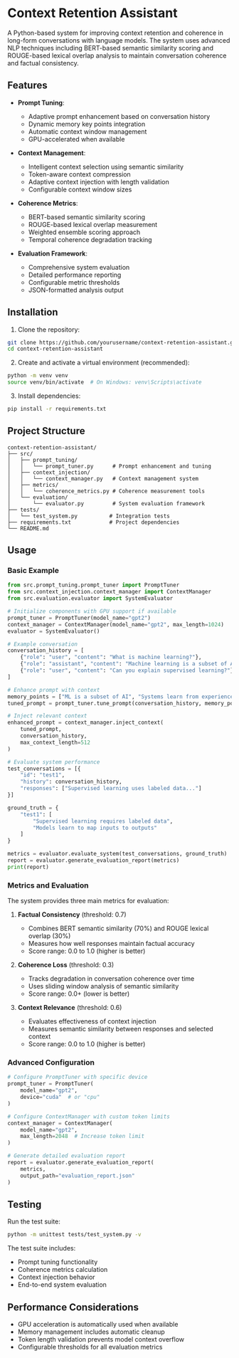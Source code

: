 # Context Retention Assistant

A Python-based system for improving context retention and coherence in long-form conversations with language models. The system uses advanced NLP techniques including BERT-based semantic similarity scoring and ROUGE-based lexical overlap analysis to maintain conversation coherence and factual consistency.

## Features

- **Prompt Tuning**: 
  - Adaptive prompt enhancement based on conversation history
  - Dynamic memory key points integration
  - Automatic context window management
  - GPU-accelerated when available

- **Context Management**: 
  - Intelligent context selection using semantic similarity
  - Token-aware context compression
  - Adaptive context injection with length validation
  - Configurable context window sizes

- **Coherence Metrics**: 
  - BERT-based semantic similarity scoring
  - ROUGE-based lexical overlap measurement
  - Weighted ensemble scoring approach
  - Temporal coherence degradation tracking

- **Evaluation Framework**: 
  - Comprehensive system evaluation
  - Detailed performance reporting
  - Configurable metric thresholds
  - JSON-formatted analysis output

## Installation

1. Clone the repository:
```bash
git clone https://github.com/yourusername/context-retention-assistant.git
cd context-retention-assistant
```

2. Create and activate a virtual environment (recommended):
```bash
python -m venv venv
source venv/bin/activate  # On Windows: venv\Scripts\activate
```

3. Install dependencies:
```bash
pip install -r requirements.txt
```

## Project Structure

```
context-retention-assistant/
├── src/
│   ├── prompt_tuning/
│   │   └── prompt_tuner.py      # Prompt enhancement and tuning
│   ├── context_injection/
│   │   └── context_manager.py   # Context management system
│   ├── metrics/
│   │   └── coherence_metrics.py # Coherence measurement tools
│   └── evaluation/
│       └── evaluator.py         # System evaluation framework
├── tests/
│   └── test_system.py          # Integration tests
├── requirements.txt            # Project dependencies
└── README.md                  
```

## Usage

### Basic Example

```python
from src.prompt_tuning.prompt_tuner import PromptTuner
from src.context_injection.context_manager import ContextManager
from src.evaluation.evaluator import SystemEvaluator

# Initialize components with GPU support if available
prompt_tuner = PromptTuner(model_name="gpt2")
context_manager = ContextManager(model_name="gpt2", max_length=1024)
evaluator = SystemEvaluator()

# Example conversation
conversation_history = [
    {"role": "user", "content": "What is machine learning?"},
    {"role": "assistant", "content": "Machine learning is a subset of AI..."},
    {"role": "user", "content": "Can you explain supervised learning?"}
]

# Enhance prompt with context
memory_points = ["ML is a subset of AI", "Systems learn from experience"]
tuned_prompt = prompt_tuner.tune_prompt(conversation_history, memory_points)

# Inject relevant context
enhanced_prompt = context_manager.inject_context(
    tuned_prompt, 
    conversation_history,
    max_context_length=512
)

# Evaluate system performance
test_conversations = [{
    "id": "test1",
    "history": conversation_history,
    "responses": ["Supervised learning uses labeled data..."]
}]

ground_truth = {
    "test1": [
        "Supervised learning requires labeled data",
        "Models learn to map inputs to outputs"
    ]
}

metrics = evaluator.evaluate_system(test_conversations, ground_truth)
report = evaluator.generate_evaluation_report(metrics)
print(report)
```

### Metrics and Evaluation

The system provides three main metrics for evaluation:

1. **Factual Consistency** (threshold: 0.7)
   - Combines BERT semantic similarity (70%) and ROUGE lexical overlap (30%)
   - Measures how well responses maintain factual accuracy
   - Score range: 0.0 to 1.0 (higher is better)

2. **Coherence Loss** (threshold: 0.3)
   - Tracks degradation in conversation coherence over time
   - Uses sliding window analysis of semantic similarity
   - Score range: 0.0+ (lower is better)

3. **Context Relevance** (threshold: 0.6)
   - Evaluates effectiveness of context injection
   - Measures semantic similarity between responses and selected context
   - Score range: 0.0 to 1.0 (higher is better)

### Advanced Configuration

```python
# Configure PromptTuner with specific device
prompt_tuner = PromptTuner(
    model_name="gpt2",
    device="cuda"  # or "cpu"
)

# Configure ContextManager with custom token limits
context_manager = ContextManager(
    model_name="gpt2",
    max_length=2048  # Increase token limit
)

# Generate detailed evaluation report
report = evaluator.generate_evaluation_report(
    metrics,
    output_path="evaluation_report.json"
)
```

## Testing

Run the test suite:

```bash
python -m unittest tests/test_system.py -v
```

The test suite includes:
- Prompt tuning functionality
- Coherence metrics calculation
- Context injection behavior
- End-to-end system evaluation

## Performance Considerations

- GPU acceleration is automatically used when available
- Memory management includes automatic cleanup
- Token length validation prevents model context overflow
- Configurable thresholds for all evaluation metrics

